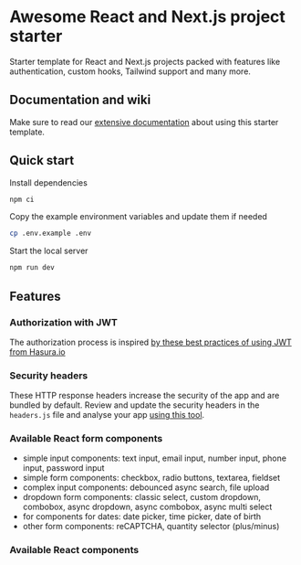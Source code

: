 # Awesome React and Next.js project starter

Starter template for React and Next.js projects packed with features like authentication, custom hooks, Tailwind support and many more.

## Documentation and wiki

Make sure to read our [extensive documentation](https://github.com/victorocna/awesome-react-starter/wiki) about using this starter template.

## Quick start

Install dependencies

```bash
npm ci
```

Copy the example environment variables and update them if needed

```bash
cp .env.example .env
```

Start the local server

```bash
npm run dev
```

## Features

### Authorization with JWT

The authorization process is inspired [by these best practices of using JWT from Hasura.io](https://hasura.io/blog/best-practices-of-using-jwt-with-graphql/)

### Security headers

These HTTP response headers increase the security of the app and are bundled by default.
Review and update the security headers in the `headers.js` file and analyse your app [using this tool](https://securityheaders.com).

### Available React form components

- simple input components: text input, email input, number input, phone input, password input
- simple form components: checkbox, radio buttons, textarea, fieldset
- complex input components: debounced async search, file upload
- dropdown form components: classic select, custom dropdown, combobox, async dropdown, async combobox, async multi select
- for components for dates: date picker, time picker, date of birth
- other form components: reCAPTCHA, quantity selector (plus/minus)

### Available React components

